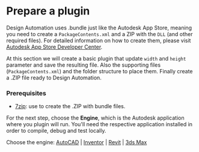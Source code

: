 # Prepare a plugin

Design Automation uses .bundle just like the Autodesk App Store, meaning you need to create a `PackageContents.xml` and a ZIP with the `DLL` (and other required files). For detailed information on how to create them, please visit [Autodesk App Store Developer Center](https://www.autodesk.com/developer-network/app-store).

At this section we will create a basic plugin that update `width` and `height` parameter and save the resulting file. Also the supporting files (`PackageContents.xml`) and the folder structure to place them. Finally create a .ZIP file ready to Design Automation.

### Prerequisites

- [7zip](https://www.7-zip.org/): use to create the .ZIP with bundle files.

For the next step, choose the **Engine**, which is the Autodesk application where you plugin will run. You'll need the respective application installed in order to compile, debug and test locally.

Choose the engine: [AutoCAD](/designautomation/appbundle/engines/autocad) | [Inventor](/designautomation/appbundle/engines/inventor) | [Revit](/designautomation/appbundle/engines/revit) | [3ds Max](/designautomation/appbundle/engines/max)